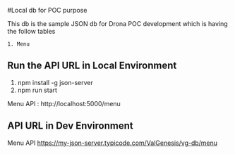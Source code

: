 #Local db for POC purpose

This db is the sample JSON db for Drona POC development which is having the follow tables

	1. Menu 

## Run the API URL in Local Environment

1. npm install -g json-server
2. npm run start

Menu API : http://localhost:5000/menu

## API URL in Dev Environment

Menu API https://my-json-server.typicode.com/ValGenesis/vg-db/menu


